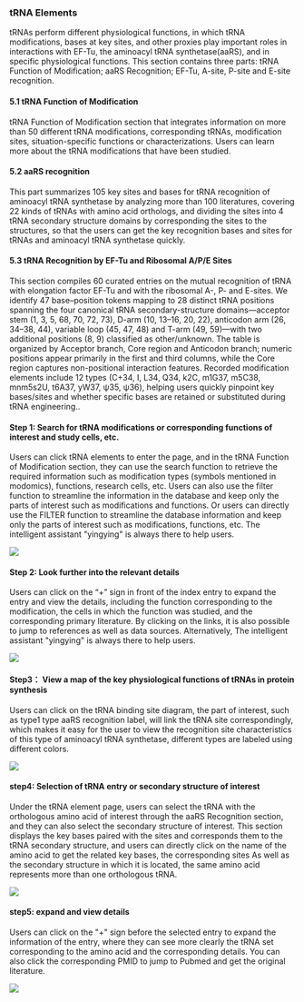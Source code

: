 ### tRNA Elements

tRNAs perform different physiological functions, in which tRNA modifications, bases at key sites, and other proxies play important roles in interactions with EF\-Tu, the aminoacyl tRNA synthetase\(aaRS\), and in specific physiological functions\. This section contains three parts: tRNA Function of Modification; aaRS Recognition; EF\-Tu, A\-site, P\-site and E\-site recognition\.

#### 5.1 tRNA Function of Modification

tRNA Function of Modification section that integrates information on more than 50 different tRNA modifications, corresponding tRNAs, modification sites, situation\-specific functions or characterizations\. Users can learn more about the tRNA modifications that have been studied\.

#### 5.2 aaRS recognition

This part summarizes 105 key sites and bases for tRNA recognition of aminoacyl tRNA synthetase by analyzing more than 100 literatures, covering 22 kinds of tRNAs with amino acid orthologs, and dividing the sites into 4 tRNA secondary structure domains by corresponding the sites to the structures, so that the users can get the key recognition bases and sites for tRNAs and aminoacyl tRNA synthetase quickly\.

#### 5.3  tRNA Recognition by EF-Tu and Ribosomal A/P/E Sites

This section compiles 60 curated entries on the mutual recognition of tRNA with elongation factor EF-Tu and with the ribosomal A-, P- and E-sites. We identify 47 base–position tokens mapping to 28 distinct tRNA positions spanning the four canonical tRNA secondary-structure domains—acceptor stem (1, 3, 5, 68, 70, 72, 73), D-arm (10, 13–16, 20, 22), anticodon arm (26, 34–38, 44), variable loop (45, 47, 48) and T-arm (49, 59)—with two additional positions (8, 9) classified as other/unknown. The table is organized by Acceptor branch, Core region and Anticodon branch; numeric positions appear primarily in the first and third columns, while the Core region captures non-positional interaction features. Recorded modification elements include 12 types (C+34, I, L34, Q34, k2C, m1G37, m5C38, mnm5s2U, t6A37, yW37, ψ35, ψ36), helping users quickly pinpoint key bases/sites and whether specific bases are retained or substituted during tRNA engineering.\. 

#### Step 1: Search for tRNA modifications or corresponding functions of interest and study cells, etc.

Users can click tRNA elements to enter the page, and in the tRNA Function of Modification section, they can use the search function to retrieve the required information such as modification types \(symbols mentioned in modomics\), functions, research cells, etc\. Users can also use the filter function to streamline the information in the database and keep only the parts of interest such as modifications and functions\. Or users can directly use the FILTER function to streamline the database information and keep only the parts of interest such as modifications, functions, etc\. The intelligent assistant "yingying" is always there to help users\.

![](https://trna.lumoxuan.cn/docs/modeification%20with%20function/Step%201-%20Search%20for%20tRNA%20modifications%20or%20corresponding%20functions%20of%20interest%20and%20study%20cells,%20etc.png)

#### Step 2: Look further into the relevant details

Users can click on the “\+” sign in front of the index entry to expand the entry and view the details, including the function corresponding to the modification, the cells in which the function was studied, and the corresponding primary literature\. By clicking on the links, it is also possible to jump to references as well as data sources\. Alternatively, The intelligent assistant "yingying" is always there to help users\.

![](https://trna.lumoxuan.cn/docs/modeification%20with%20function/Step%202-%20Look%20further%20into%20the%20relevant%20detail.png)

#### Step3： View a map of the key physiological functions of tRNAs in protein synthesis

Users can click on the tRNA binding site diagram, the part of interest, such as type1 type aaRS recognition label, will link the tRNA site correspondingly, which makes it easy for the user to view the recognition site characteristics of this type of aminoacyl tRNA synthetase, different types are labeled using different colors\.

![](https://trna.lumoxuan.cn/docs/modeification%20with%20function/Step3：%20View%20a%20map%20of%20the%20key%20physiological%20functions%20of%20tRNAs%20in%20protein%20synthesis.png)

#### step4: Selection of tRNA entry or secondary structure of interest

Under the tRNA element page, users can select the tRNA with the orthologous amino acid of interest through the aaRS Recognition section, and they can also select the secondary structure of interest\. This section displays the key bases paired with the sites and corresponds them to the tRNA secondary structure, and users can directly click on the name of the amino acid to get the related key bases, the corresponding sites As well as the secondary structure in which it is located, the same amino acid represents more than one orthologous tRNA\.

![](https://trna.lumoxuan.cn/docs/modeification%20with%20function/step4-%20Selection%20of%20tRNA%20entry%20or%20secondary%20structure%20of%20interest.png)

#### step5: expand and view details

Users can click on the "\+" sign before the selected entry to expand the information of the entry, where they can see more clearly the tRNA set corresponding to the amino acid and the corresponding details\. You can also click the corresponding PMID to jump to Pubmed and get the original literature\.

![](https://trna.lumoxuan.cn/docs/modeification%20with%20function/step5-%20expand%20and%20view%20details.png)